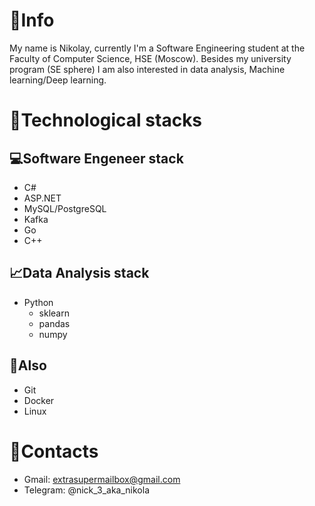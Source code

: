 # 💫Info
My name is Nikolay, currently I'm a Software Engineering student at the Faculty of Computer Science, HSE (Moscow). Besides my university program (SE sphere) I am also interested in data analysis, Machine learning/Deep learning.

# 🚀Technological stacks
## 💻Software Engeneer stack
- C#
- ASP.NET
- MySQL/PostgreSQL
- Kafka
- Go
- C++
## 📈Data Analysis stack
- Python
  - sklearn
  - pandas
  - numpy
## 🔧Also
- Git
- Docker
- Linux

# 📩Contacts
- Gmail: extrasupermailbox@gmail.com
- Telegram: @nick_3_aka_nikola 
